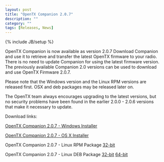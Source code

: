 ```yaml
---
layout: post
title: "OpenTX Companion 2.0.7"
description: ""
category: ""
tags: [Releases, News]
---
```

{% include JB/setup %}

OpenTX Companion is now available as version 2.0.7 
Download Companion and use it to retrieve and transfer the latest OpenTX firmware to your radio.
There is no need to update Companion for using the latest firmware version. The previously available Companion 2.0 versions can be used to download and use OpenTX Firmware 2.0.7.

Please note that the Windows version and the Linux RPM versions are released first. OSX and deb packages may be released later on.

The OpenTX team always encourages upgrading to the latest versions, but no security problems have been found in the earlier 2.0.0 - 2.0.6 versions that make it necessary to update.

Download links:

[OpenTX Companion 2.0.7 - Windows Installer](http://downloads-20.open-tx.org/companion/companionInstall_2.0.7.exe)

[OpenTX Companion 2.0.7 - OS X Installer](http://downloads-20.open-tx.org/companion/companion-macosx-2.0.7.dmg)

OpenTX Companion 2.0.7 - Linux RPM Package [32-bit](http://downloads-20.open-tx.org/companion/companion-2.0.7-i686.rpm)

OpenTX Companion 2.0.7 - Linux DEB Package [32-bit](http://downloads-20.open-tx.org/companion/companion_2.0.7_i386.deb) [64-bit](http://downloads-20.open-tx.org/companion/companion_2.0.7_amd64.deb)
